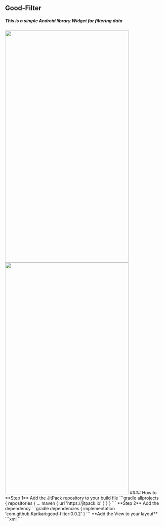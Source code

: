 ## Good-Filter
##### This is a simple Android library Widget for filtering data 
<img src="https://user-images.githubusercontent.com/6484414/60584655-4f64f500-9d7d-11e9-9a09-5234f211fc56.gif" width="400" height="750" />
<img src="https://user-images.githubusercontent.com/6484414/60586080-cc459e00-9d80-11e9-8987-0562f242a9c0.gif" width="400" height="750" />
#### How to
**Step 1** Add the JitPack repository to your build file
```gradle
    allprojects {
		repositories {
			...
			maven { url 'https://jitpack.io' }
		}
	}
```
**Step 2** Add the dependency
```gradle
   dependencies {
	        implementation 'com.github.Karikari:good-filter:0.0.2'
	}
```
**Add the View to your layout**
```xml
   <com.karikari.goodfilter.SingleFilterWidget
        android:id="@+id/pills"
        android:layout_width="match_parent"
        android:layout_height="wrap_content"
        app:orientation="horizontal"
        app:textSize="18sp"
        app:selected_text_color="@color/colorAccent"/>
```
